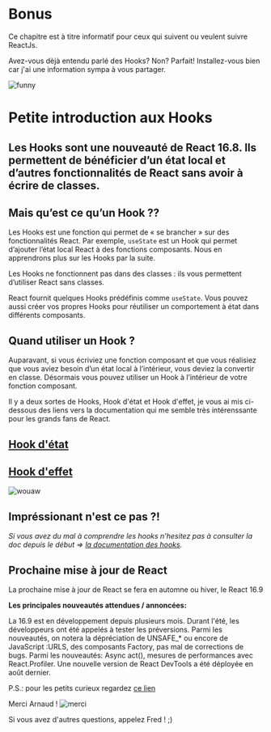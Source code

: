 # Bonus

Ce chapitre est à titre informatif pour ceux qui suivent ou veulent suivre ReactJs.

Avez-vous dèjà entendu parlé des Hooks? Non?  Parfait!
Installez-vous bien car j'ai une information sympa à vous partager.

![funny](https://media.giphy.com/media/GVK5Cn6tnqnUk/giphy.gif)

# Petite introduction aux Hooks

## Les Hooks sont une nouveauté de React 16.8. Ils permettent de bénéficier d’un état local et d’autres fonctionnalités de React sans avoir à écrire de classes.

## Mais qu’est ce qu’un Hook ??

Les Hooks est une fonction qui permet de « se brancher » sur des fonctionnalités React. Par exemple, `useState` est un Hook qui permet d’ajouter l’état local React à des fonctions composants. Nous en apprendrons plus sur les Hooks par la suite.

Les Hooks ne fonctionnent pas dans des classes : ils vous permettent d’utiliser React sans classes.

React fournit quelques Hooks prédéfinis comme `useState`. Vous pouvez aussi créer vos propres Hooks pour réutiliser un comportement à état dans différents composants.


## Quand utiliser un Hook ?

Auparavant, si vous écriviez une fonction composant et que vous réalisiez que vous aviez besoin d’un état local à l’intérieur, vous deviez la convertir en classe. Désormais vous pouvez utiliser un Hook à l’intérieur de votre fonction composant.


Il y a deux sortes de Hooks, Hook d'état et Hook d'effet, je vous ai mis ci-dessous des liens vers la documentation qui me semble très intérenssante pour les grands fans de React.

## <a href="https://fr.reactjs.org/docs/hooks-state.html">Hook d'état</a>

## <a href="https://fr.reactjs.org/docs/hooks-effect.html">Hook d'effet</a>


![wouaw](https://media.giphy.com/media/5kFzEj266NZhBXoGfW/giphy.gif)

## Impréssionant n'est ce pas ?!

*Si vous avez du mal à comprendre les hooks n'hesitez pas à consulter la doc depuis le début => [la documentation des hooks](https://fr.reactjs.org/docs/hooks-intro.html).*

## Prochaine mise à jour de React
La prochaine mise à jour de React se fera en automne ou hiver, le React 16.9

**Les principales nouveautés attendues / annoncées:**

La 16.9 est en développement depuis plusieurs mois. Durant l'été, les développeurs ont été appelés à tester les préversions. Parmi les nouveautés, on notera la dépréciation de UNSAFE_* ou encore de JavaScript :URLS, des composants Factory, pas mal de corrections de bugs. Parmi les nouveautés: Async act(), mesures de performances avec React.Profiler. Une nouvelle version de React DevTools a été déployée en août dernier.

P.S.: pour les petits curieux regardez [ce lien](http://github.com/facebook/react/releases)

Merci Arnaud !
![merci](https://media.giphy.com/media/SWzyqJ61Uc3lh6eCCD/giphy.gif)

Si vous avez d'autres questions, appelez Fred ! ;)